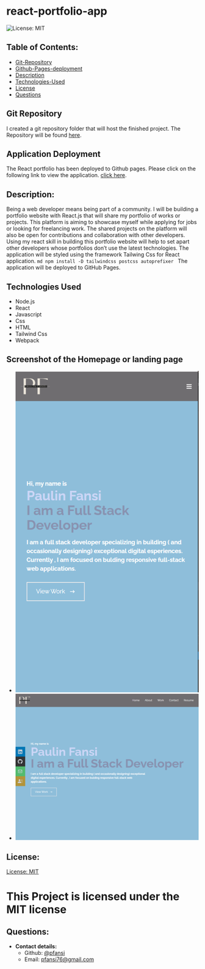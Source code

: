 # react-portfolio-app

![License: MIT](https://img.shields.io/badge/License-MIT-blue)

## Table of Contents:

- [Git-Repository](#git-repository)
- [Github-Pages-deployment](#application-deployment)
- [Description](#description)
- [Technologies-Used](Technologies-Used)
- [License](#license)
- [Questions](#questions)

## Git Repository

I created a git repository folder that will host the finished project. The Repository will be found [here](https://github.com/pfansi/react-portfolio-app).

## Application Deployment

The React portfolio has been deployed to Github pages. Please click on the following link to view the application. [click here]( https://pfansi.github.io/react-portfolio-app/).

## Description:

Being a web developer means being part of a community. I will be building a portfolio website with React.js that will share my portfolio of works or projects. This platform is aiming to showcase myself while applying for jobs or looking for freelancing work. The shared projects on the platform will also be open for contributions and collaboration with other developers.
Using my react skill in building this portfolio website will help to set apart other developers whose portfolios don’t use the latest technologies.
The application will be styled using the framework Tailwing Css for React application.
`md npm install -D tailwindcss postcss autoprefixer `
The application will be deployed to GitHub Pages.

## Technologies Used

- Node.js
- React
- Javascript
- Css
- HTML
- Tailwind Css
- Webpack

## Screenshot of the Homepage or landing page

- ![Mobile Version](./src/assets/images/mobile_version.PNG)
- ![Desktop Version](./src/assets/images/desktop_version.PNG)

## License:

[License: MIT](https://opensource.org/licenses/MIT)

# This Project is licensed under the MIT license

## Questions:

- **Contact details:**
  - Github: [@pfansi](https://github.com/pfansi)
  - Email: pfansi76@gmail.com
